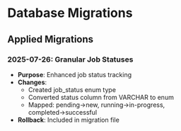 # Database Migrations

## Applied Migrations

### 2025-07-26: Granular Job Statuses
- **Purpose**: Enhanced job status tracking
- **Changes**: 
  - Created job_status enum type
  - Converted status column from VARCHAR to enum
  - Mapped: pending→new, running→in-progress, completed→successful
- **Rollback**: Included in migration file